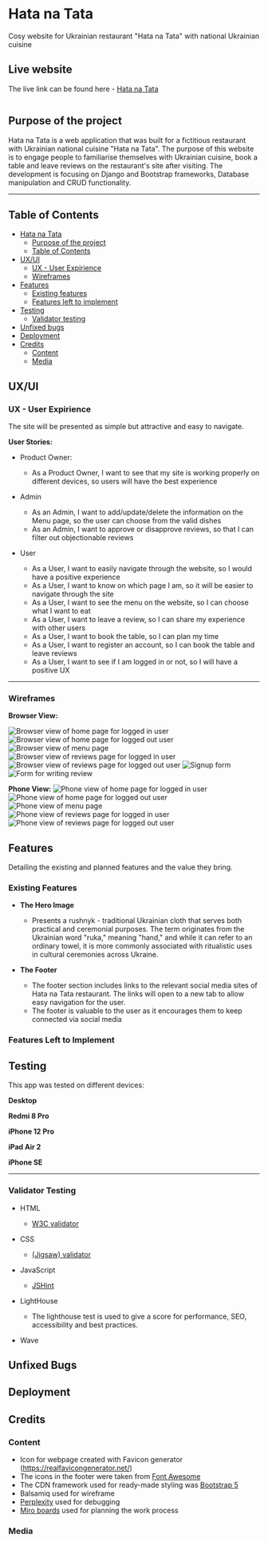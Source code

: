 # Hata na Tata

Cosy website for Ukrainian restaurant "Hata na Tata" with national Ukrainian cuisine 

## Live website

The live link can be found here - [Hata na Tata]() 

<img src = "">

## Purpose of the project
Hata na Tata is a web application that was built for a fictitious restaurant with Ukrainian national cuisine "Hata na Tata".  The purpose of this website is to engage people to familiarise themselves with Ukrainian cuisine, book a table and leave reviews on the restaurant's site after visiting. The development is focusing on Django and Bootstrap frameworks, Database manipulation and CRUD functionality.

<hr>

## Table of Contents

- [Hata na Tata](#hata-na-tata)
  - [Purpose of the project](#purpose-of-the-project)
  - [Table of Contents](#table-of-contents)
- [UX/UI](#uxui)
  - [UX - User Expirience](#ux---user-expirience)
  - [Wireframes](#wireframes)
- [Features](#features)
  - [Existing features](#existing-features)
  - [Features left to implement](#features-left-to-implement)
- [Testing](#testing)
  - [Validator testing](#validator-testing)
- [Unfixed bugs](#unfixed-bugs)
- [Deployment](#deployment)
- [Credits](#credits)
  - [Content](#content)
  - [Media](#media)
  


## UX/UI

### UX - User Expirience

The site will be presented as simple but attractive and easy to navigate. 

__User Stories:__

- Product Owner:
  - As a Product Owner, I want to see that my site is working properly on different devices, so users will have the best experience

- Admin
  - As an Admin, I want to add/update/delete the information on the Menu page, so the user can choose from the valid dishes
  - As an Admin, I want to approve or disapprove reviews, so that I can filter out objectionable reviews

- User
   -  As a User, I want to easily navigate through the website, so I would have a positive experience
   - As a User, I want to know on which page I am, so it will be easier to navigate through the site
   - As a User, I want to see the menu on the website, so I can choose what I want to eat
   - As a User, I want to leave a review, so I can share my experience with other users
   - As a User, I want to book the table, so I can plan my time
   - As a User, I want to register an account, so I can book the table and leave reviews
   - As a User, I want to see if I am logged in or not, so I will have a positive UX

<hr>   

### Wireframes

__Browser View:__

![Browser view of home page for logged in user](docs/wireframes/home-loggedin.webp)
![Browser view of home page for logged out user](docs/wireframes/home.webp)
![Browser view of menu page](docs/wireframes/menu.webp)
![Browser view of reviews page for logged in user](docs/wireframes/reviews-loggedin.webp)
![Browser view of reviews page for logged out user](docs/wireframes/reviews.webp)
![Signup form](docs/wireframes/signup.webp)
![Form for writing review](docs/wireframes/reviewform.webp)

__Phone View:__
![Phone view of home page for logged in user](docs/wireframes/mhome-loggedin.webp)
![Phone view of home page for logged out user](docs/wireframes/mhome.webp)
![Phone view of menu page](docs/wireframes/mmenu.webp)
![Phone view of reviews page for logged in user](docs/wireframes/mreviews-loggedin.webp)
![Phone view of reviews page for logged out user](docs/wireframes/mreviews.webp)

## Features 

Detailing the existing and planned features and the value they bring.

### Existing Features

- __The Hero Image__

  - Presents a rushnyk - traditional Ukrainian cloth that serves both practical and ceremonial purposes. The term originates from the Ukrainian word "ruka," meaning "hand," and while it can refer to an ordinary towel, it is more commonly associated with ritualistic uses in cultural ceremonies across Ukraine.

- __The Footer__ 

  - The footer section includes links to the relevant social media sites of Hata na Tata restaurant. The links will open to a new tab to allow easy navigation for the user. 
  - The footer is valuable to the user as it encourages them to keep connected via social media


### Features Left to Implement



## Testing 

This app was tested on different devices:

__Desktop__

__Redmi 8 Pro__

__iPhone 12 Pro__

__iPad Air 2__

__iPhone SE__

<hr>

### Validator Testing 

- HTML
  - [W3C validator](https://validator.w3.org/#validate_by_input)
 

- CSS
  - [(Jigsaw) validator](https://jigsaw.w3.org/css-validator/)
 

- JavaScript
   -  [JSHint](https://jshint.com/)
  

- LightHouse
  - The lighthouse test is used to give a score for performance, SEO, accessibility and best practices.



- Wave
  
 

## Unfixed Bugs


## Deployment


## Credits 


### Content 

- Icon for webpage created with Favicon generator (https://realfavicongenerator.net/)
- The icons in the footer were taken from [Font Awesome](https://fontawesome.com/)
- The CDN framework used for ready-made styling was [Bootstrap 5](https://getbootstrap.com/docs/5.0/getting-started/download/)
- Balsamiq used for wireframe
- [Perplexity](https://www.perplexity.ai/) used for debugging 
- [Miro boards](https://miro.com/app/board/uXjVK1tCs_I=/) used for planning the work process


### Media